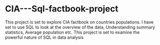# CIA---Sql-factbook-project

This project is set to explore CIA factbook on countries populations.
I have set to use SQL to look at the overview of the data, Understanding summary statistics, Average population etc. 
This project is set to examine the powerful nature of SQL in data analysis
